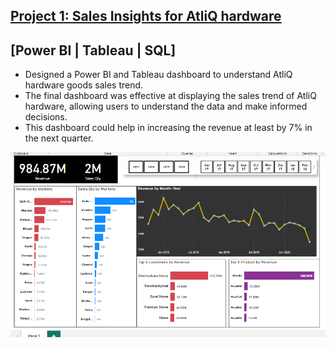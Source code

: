 
## [Project 1: Sales Insights for AtliQ hardware](https://github.com/Inder-rana/Project_portfolio/tree/main/Sales_insights)
## [Power BI | Tableau | SQL]
*  Designed a Power BI and Tableau dashboard to understand AtliQ hardware goods sales trend.
*  The final dashboard was effective at displaying the sales trend of AtliQ hardware, allowing users to understand the data and make informed decisions.
*  This dashboard could help in increasing the revenue at least by 7% in the next quarter. 


![](/images/BI_snapshot.PNG)





